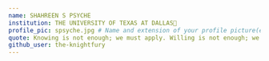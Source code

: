 ```yaml
---
name: SHAHREEN S PSYCHE
institution: THE UNIVERSITY OF TEXAS AT DALLAS🚩 
profile_pic: spsyche.jpg # Name and extension of your profile picture(ex. mona.png)
quote: Knowing is not enough; we must apply. Willing is not enough; we must do. 
github_user: the-knightfury
---
```

